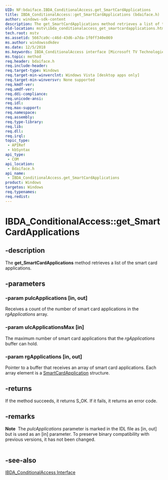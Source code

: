 ```yaml
---
UID: NF:bdaiface.IBDA_ConditionalAccess.get_SmartCardApplications
title: IBDA_ConditionalAccess::get_SmartCardApplications (bdaiface.h)
author: windows-sdk-content
description: The get_SmartCardApplications method retrieves a list of the smart card applications.
old-location: mstv\ibda_conditionalaccess_get_smartcardapplications.htm
tech.root: mstv
ms.assetid: 5667ca9c-c46d-43d6-a7da-1f0ff340e869
ms.author: windowssdkdev
ms.date: 12/5/2018
ms.keywords: IBDA_ConditionalAccess interface [Microsoft TV Technologies],get_SmartCardApplications method, IBDA_ConditionalAccess.get_SmartCardApplications, IBDA_ConditionalAccess::get_SmartCardApplications, IBDA_ConditionalAccessget_SmartCardApplications, bdaiface/IBDA_ConditionalAccess::get_SmartCardApplications, get_SmartCardApplications, get_SmartCardApplications method [Microsoft TV Technologies], get_SmartCardApplications method [Microsoft TV Technologies],IBDA_ConditionalAccess interface, mstv.ibda_conditionalaccess_get_smartcardapplications
ms.topic: method
req.header: bdaiface.h
req.include-header: 
req.target-type: Windows
req.target-min-winverclnt: Windows Vista [desktop apps only]
req.target-min-winversvr: None supported
req.kmdf-ver: 
req.umdf-ver: 
req.ddi-compliance: 
req.unicode-ansi: 
req.idl: 
req.max-support: 
req.namespace: 
req.assembly: 
req.type-library: 
req.lib: 
req.dll: 
req.irql: 
topic_type:
 - APIRef
 - kbSyntax
api_type:
 - COM
api_location:
 - Bdaiface.h
api_name:
 - IBDA_ConditionalAccess.get_SmartCardApplications
product: Windows
targetos: Windows
req.typenames: 
req.redist: 
---
```


# IBDA_ConditionalAccess::get_SmartCardApplications


## -description


The <b>get_SmartCardApplications</b> method retrieves a list of the smart card applications.


## -parameters




### -param pulcApplications [in, out]

Receives a count of the number of smart card applications in the <i>rgApplications</i> array.
          


### -param ulcApplicationsMax [in]

The maximum number of smart card applications that the <i>rgApplications</i> buffer can hold.
          


### -param rgApplications [in, out]

Pointer to a buffer that receives an array of smart card applications. Each array element is a <a href="https://msdn.microsoft.com/en-us/library/Dd695291(v=VS.85).aspx">SmartCardApplication</a> structure.
          


## -returns



If the method succeeds, it returns S_OK. If it fails, it returns an error code.




## -remarks



<div class="alert"><b>Note</b>  The <i>pulcApplications</i> parameter is marked in the IDL file as [in, out] but is used as an [in] parameter. To preserve binary compatibility with previous versions, it has not been changed.</div>
<div> </div>



## -see-also




<a href="https://msdn.microsoft.com/en-us/library/Dd693261(v=VS.85).aspx">IBDA_ConditionalAccess Interface</a>
 

 

